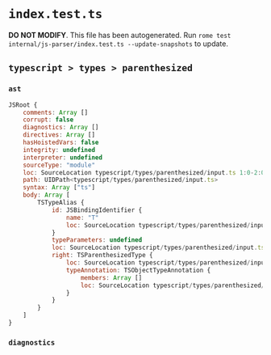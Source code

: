 # `index.test.ts`

**DO NOT MODIFY**. This file has been autogenerated. Run `rome test internal/js-parser/index.test.ts --update-snapshots` to update.

## `typescript > types > parenthesized`

### `ast`

```javascript
JSRoot {
	comments: Array []
	corrupt: false
	diagnostics: Array []
	directives: Array []
	hasHoistedVars: false
	integrity: undefined
	interpreter: undefined
	sourceType: "module"
	loc: SourceLocation typescript/types/parenthesized/input.ts 1:0-2:0
	path: UIDPath<typescript/types/parenthesized/input.ts>
	syntax: Array ["ts"]
	body: Array [
		TSTypeAlias {
			id: JSBindingIdentifier {
				name: "T"
				loc: SourceLocation typescript/types/parenthesized/input.ts 1:5-1:6 (T)
			}
			typeParameters: undefined
			loc: SourceLocation typescript/types/parenthesized/input.ts 1:0-1:14
			right: TSParenthesizedType {
				loc: SourceLocation typescript/types/parenthesized/input.ts 1:9-1:13
				typeAnnotation: TSObjectTypeAnnotation {
					members: Array []
					loc: SourceLocation typescript/types/parenthesized/input.ts 1:10-1:12
				}
			}
		}
	]
}
```

### `diagnostics`

```

```

